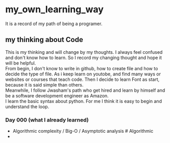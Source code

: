 # my_own_learning_way   
It is a record of my path of being a programer.     
## my thinking about Code    
This is my thinking and will change by my thoughts. I always feel confused and don't know how to learn. So I record my changing thought and hope it will be helpful.   
From begin, I don't know to write in github, how to create file and how to decide the type  of file.
As i keep learn on youtobe, and find many ways or websites or courses that teach code. Then I decide to learn Font as start, because it is said simple than others.   
Meanwhile, I follow Jwasham's path who get hired and learn by himself and be a software development engineer as Amazon.        
I learn the basic syntax about python. For me I think it is easy to begin and understand the loop. 

### Day 000 (what I already learned)
- Algorithmic complexity / Big-O / Asymptotic analysis # Algorithmic
- 




